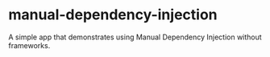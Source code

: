 # manual-dependency-injection

A simple app that demonstrates using Manual Dependency Injection without frameworks.
